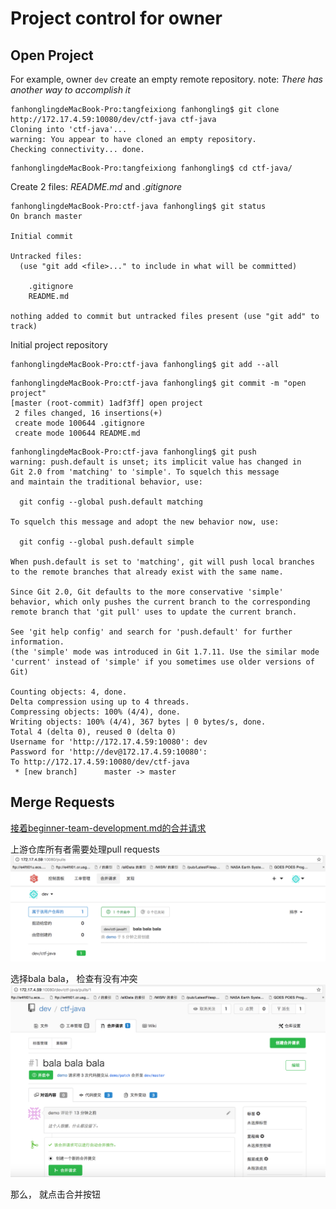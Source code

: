 #  Project control for owner

## Open Project

For example, owner `dev` create an empty remote repository. note: _There has another way to accomplish it_
```
fanhonglingdeMacBook-Pro:tangfeixiong fanhongling$ git clone http://172.17.4.59:10080/dev/ctf-java ctf-java
Cloning into 'ctf-java'...
warning: You appear to have cloned an empty repository.
Checking connectivity... done.
```

```
fanhonglingdeMacBook-Pro:tangfeixiong fanhongling$ cd ctf-java/
```

Create 2 files: _README.md_ and _.gitignore_
```
fanhonglingdeMacBook-Pro:ctf-java fanhongling$ git status
On branch master

Initial commit

Untracked files:
  (use "git add <file>..." to include in what will be committed)

	.gitignore
	README.md

nothing added to commit but untracked files present (use "git add" to track)
```

Initial project repository
```
fanhonglingdeMacBook-Pro:ctf-java fanhongling$ git add --all
```

```
fanhonglingdeMacBook-Pro:ctf-java fanhongling$ git commit -m "open project"
[master (root-commit) 1adf3ff] open project
 2 files changed, 16 insertions(+)
 create mode 100644 .gitignore
 create mode 100644 README.md
```

```
fanhonglingdeMacBook-Pro:ctf-java fanhongling$ git push
warning: push.default is unset; its implicit value has changed in
Git 2.0 from 'matching' to 'simple'. To squelch this message
and maintain the traditional behavior, use:

  git config --global push.default matching

To squelch this message and adopt the new behavior now, use:

  git config --global push.default simple

When push.default is set to 'matching', git will push local branches
to the remote branches that already exist with the same name.

Since Git 2.0, Git defaults to the more conservative 'simple'
behavior, which only pushes the current branch to the corresponding
remote branch that 'git pull' uses to update the current branch.

See 'git help config' and search for 'push.default' for further information.
(the 'simple' mode was introduced in Git 1.7.11. Use the similar mode
'current' instead of 'simple' if you sometimes use older versions of Git)

Counting objects: 4, done.
Delta compression using up to 4 threads.
Compressing objects: 100% (4/4), done.
Writing objects: 100% (4/4), 367 bytes | 0 bytes/s, done.
Total 4 (delta 0), reused 0 (delta 0)
Username for 'http://172.17.4.59:10080': dev
Password for 'http://dev@172.17.4.59:10080': 
To http://172.17.4.59:10080/dev/ctf-java
 * [new branch]      master -> master
```

## Merge Requests

[接着beginner-team-development.md的合并请求](./beginner-team-development.md#pull-request)

上游仓库所有者需要处理pull requests
![屏幕快照 2018-04-20 下午2.19.02.png](屏幕快照%202018-04-20%20下午2.19.02.png)

选择bala bala， 检查有没有冲突
![屏幕快照 2018-04-20 下午2.25.54.png](./屏幕快照%202018-04-20%20下午2.25.54.png)

那么， 就点击合并按钮